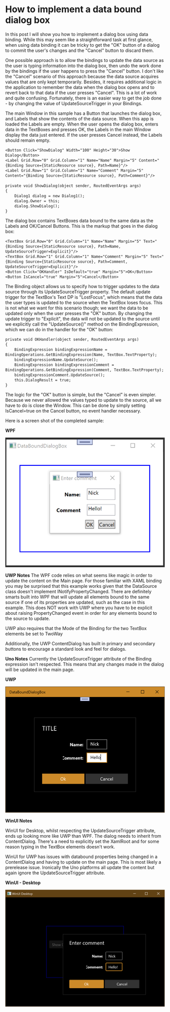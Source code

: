 # How to implement a data bound dialog box

In this post I will show you how to implement a dialog box using data binding. While this may seem like a straightforward task at first glance, when using data binding it can be tricky to get the "OK" button of a dialog to commit the user's changes and the "Cancel" button to discard them.

One possible approach is to allow the bindings to update the data source as the user is typing information into the dialog box, then undo the work done by the bindings if the user happens to press the "Cancel" button. I don't like the "Cancel" scenario of this approach because the data source acquires values that are only kept temporarily. Besides, it requires additional logic in the application to remember the data when the dialog box opens and to revert back to that data if the user presses "Cancel". This is a lot of work and quite confusing. Fortunately, there is an easier way to get the job done - by changing the value of UpdateSourceTrigger in your Bindings.

The main Window in this sample has a Button that launches the dialog box, and Labels that show the contents of the data source. When this app is loaded the Labels are empty. When the user opens the dialog box, enters data in the TextBoxes and presses OK, the Labels in the main Window display the data just entered. If the user presses Cancel instead, the Labels should remain empty.

	<Button Click="ShowDialog" Width="100" Height="30">Show Dialog</Button>
	<Label Grid.Row="0" Grid.Column="1" Name="Name" Margin="5" Content="{Binding Source={StaticResource source}, Path=Name}"/>
	<Label Grid.Row="1" Grid.Column="1" Name="Comment" Margin="5" Content="{Binding Source={StaticResource source}, Path=Comment}"/>
	
	private void ShowDialog(object sender, RoutedEventArgs args)
	{
		Dialog1 dialog = new Dialog1();
		dialog.Owner = this;
		dialog.ShowDialog();
	}

The dialog box contains TextBoxes data bound to the same data as the Labels and OK/Cancel Buttons. This is the markup that goes in the dialog box:

	<TextBox Grid.Row="0" Grid.Column="1" Name="Name" Margin="5" Text="{Binding Source={StaticResource source}, Path=Name, UpdateSourceTrigger=Explicit}"/>
	<TextBox Grid.Row="1" Grid.Column="1" Name="Comment" Margin="5" Text="{Binding Source={StaticResource source}, Path=Comment, UpdateSourceTrigger=Explicit}"/>
	<Button Click="OKHandler" IsDefault="true" Margin="5">OK</Button>
	<Button IsCancel="true" Margin="5">Cancel</Button>

The Binding object allows us to specify how to trigger updates to the data source through its UpdateSourceTrigger property. The default update trigger for the TextBox's Text DP is "LostFocus", which means that the data the user types is updated to the source when the TextBox loses focus. This is not what we want for this scenario though; we want the data to be updated only when the user presses the "OK" button. By changing the update trigger to "Explicit", the data will not be updated to the source until we explicitly call the "UpdateSource()" method on the BindingExpression, which we can do in the handler for the "OK" button:

	private void OKHandler(object sender, RoutedEventArgs args)
	{
		BindingExpression bindingExpressionName = BindingOperations.GetBindingExpression(Name, TextBox.TextProperty);
		bindingExpressionName.UpdateSource();
		BindingExpression bindingExpressionComment = BindingOperations.GetBindingExpression(Comment, TextBox.TextProperty);
		bindingExpressionComment.UpdateSource();
		this.DialogResult = true;
	}

The logic for the "OK" button is simple, but the "Cancel" is even simpler. Because we never allowed the values typed to update to the source, all we have to do is close the Window. This can be done by simply setting IsCancel=true on the Cancel button, no event handler necessary.

Here is a screen shot of the completed sample:

**WPF**

![](Images/DataBoundDialogBox.png)

**UWP Notes**
The WPF code relies on what seems like magic in order to update the content on the Main page. For those familiar with XAML binding you may be surprised that this example works given that the DataSource class doesn't implement INotifyPropertyChanged. There are definitely smarts built into WPF that will update all elements bound to the same source if one of its properties are updated, such as the case in this example. This does NOT work with UWP where you have to be explicit about raising PropertyChanged event in order for any elements bound to the source to update.

UWP also requires that the Mode of the Binding for the two TextBox elements be set to TwoWay

Additionally, the UWP ContentDialog has built in primary and secondary buttons to encourage a standard look and feel for dialogs. 

**Uno Notes**
Currently the UpdateSourceTrigger attribute of the Binding expression isn't respected. This means that any changes made in the dialog will be updated in the main page.

**UWP**

![](Images/DataBoundDialogBox-uwp.png)

**WinUI Notes**

WinUI for Desktop, whilst respecting the UpdateSourceTrigger attribute, ends up looking more like UWP than WPF. The dialog needs to inherit from ContentDialog. There's a need to explicitly set the XamlRoot and for some reason typing in the TextBox elements doesn't work.

WinUI for UWP has issues with databound properties being changed in a ContentDialog and having to update on the main page. This is most likely a prerelease issue. Ironically the Uno platforms all update the content but again ignore the UpdateSourceTrigger attribute.

**WinUI - Desktop**

![](Images/DataBoundDialogBox-desktop.png)


